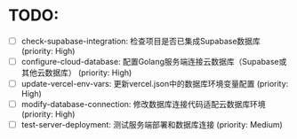 # TODO:

- [ ] check-supabase-integration: 检查项目是否已集成Supabase数据库 (priority: High)
- [ ] configure-cloud-database: 配置Golang服务端连接云数据库（Supabase或其他云数据库） (priority: High)
- [ ] update-vercel-env-vars: 更新vercel.json中的数据库环境变量配置 (priority: High)
- [ ] modify-database-connection: 修改数据库连接代码适配云数据库环境 (priority: High)
- [ ] test-server-deployment: 测试服务端部署和数据库连接 (priority: Medium)
